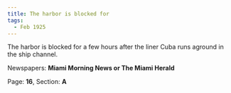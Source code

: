```yaml
---  
title: The harbor is blocked for  
tags:  
  - Feb 1925  
---  
```

  
The harbor is blocked for a few hours after the liner Cuba runs aground in the ship channel.  
  
Newspapers: **Miami Morning News or The Miami Herald**  
  
Page: **16**, Section: **A** 
